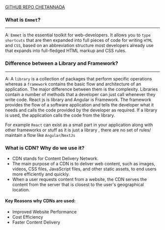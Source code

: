 [GITHUB REPO CHETANNADA](https://github.com/chetannada/Namaste-React/blob/main/Chapter%2001%20-%20Inception/Theory/Session1-Theory.md)

### What is `Emmet`?

---

A: `Emmet` is the essential toolkit for web-developers. It allows you to `type shortcuts` that are then expanded into full pieces of code for writing `HTML` and `CSS`, based on an abbreviation structure most developers already use that expands into full-fledged HTML markup and CSS rules.

### Difference between a Library and Framework?

---

A: A `library` is a collection of packages that perform specific operations whereas a `framework` contains the basic flow and architecture of an application. The major difference between them is the complexity. Libraries contain a number of methods that a developer can just call whenever they write code. React js is library and Angular is Framework. The framework provides the flow of a software application and tells the developer what it needs and calls the code provided by the developer as required. If a library is used, the application calls the code from the library.

For example `React` can exist as a small part in your application along with other frameworks or stuff as it is just a library , there are no set of rules/ maintain a flow like `Angular`/`NextJs`

### What is CDN? Why do we use it?

- CDN stands for Content Delivery Network.
- The main purpose of a CDN is to deliver web content, such as images, videos, CSS files, JavaScript files, and other static assets, to end users more efficiently and quickly.
- When a user requests content from a website, the CDN serves the content from the server that is closest to the user's geographical location.

#### Key Reasons why CDNs are used:

- Improved Website Performance
- Cost Efficiency
- Faster Content Delivery
